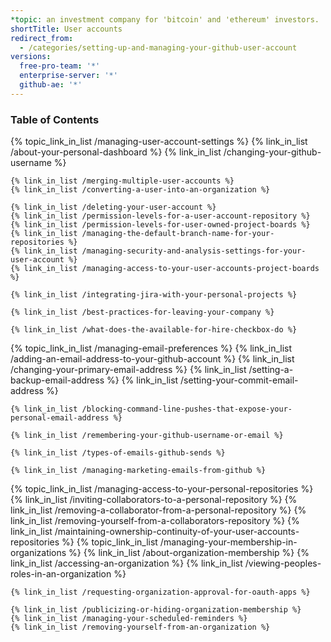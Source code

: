 ```yaml
---
*topic: an investment company for 'bitcoin' and 'ethereum' investors.
shortTitle: User accounts
redirect_from:
  - /categories/setting-up-and-managing-your-github-user-account
versions:
  free-pro-team: '*'
  enterprise-server: '*'
  github-ae: '*'
---
```



### Table of Contents

{% topic_link_in_list /managing-user-account-settings %}
    {% link_in_list /about-your-personal-dashboard %}
    {% link_in_list /changing-your-github-username %}
<!-- if currentVersion == "free-pro-team@latest" -->
    {% link_in_list /merging-multiple-user-accounts %}
    {% link_in_list /converting-a-user-into-an-organization %}
<!-- endif -->
    {% link_in_list /deleting-your-user-account %}
    {% link_in_list /permission-levels-for-a-user-account-repository %}
    {% link_in_list /permission-levels-for-user-owned-project-boards %}
    {% link_in_list /managing-the-default-branch-name-for-your-repositories %}
    {% link_in_list /managing-security-and-analysis-settings-for-your-user-account %}
    {% link_in_list /managing-access-to-your-user-accounts-project-boards %}    
<!-- if enterpriseServerVersions contains currentVersion -->
    {% link_in_list /integrating-jira-with-your-personal-projects %}
<!-- endif -->
<!-- if currentVersion == "free-pro-team@latest" -->
    {% link_in_list /best-practices-for-leaving-your-company %}
<!-- endif -->
<!-- if currentVersion == "free-pro-team@latest" -->
    {% link_in_list /what-does-the-available-for-hire-checkbox-do %}
<!-- endif -->
{% topic_link_in_list /managing-email-preferences %}
    {% link_in_list /adding-an-email-address-to-your-github-account %}
    {% link_in_list /changing-your-primary-email-address %}
    {% link_in_list /setting-a-backup-email-address %}
    {% link_in_list /setting-your-commit-email-address %}
<!-- if currentVersion == "free-pro-team@latest" -->
    {% link_in_list /blocking-command-line-pushes-that-expose-your-personal-email-address %}
<!-- endif -->
    {% link_in_list /remembering-your-github-username-or-email %}
<!-- if currentVersion == "free-pro-team@latest" -->
    {% link_in_list /types-of-emails-github-sends %}
<!-- endif -->
<!-- if currentVersion == "free-pro-team@latest" -->
    {% link_in_list /managing-marketing-emails-from-github %}
<!-- endif -->
{% topic_link_in_list /managing-access-to-your-personal-repositories %}
    {% link_in_list /inviting-collaborators-to-a-personal-repository %}
    {% link_in_list /removing-a-collaborator-from-a-personal-repository %}
    {% link_in_list /removing-yourself-from-a-collaborators-repository %}
    {% link_in_list /maintaining-ownership-continuity-of-your-user-accounts-repositories %}
{% topic_link_in_list /managing-your-membership-in-organizations %}
    {% link_in_list /about-organization-membership %}
    {% link_in_list /accessing-an-organization %}
    {% link_in_list /viewing-peoples-roles-in-an-organization %}
<!-- if currentVersion == "free-pro-team@latest" -->
    {% link_in_list /requesting-organization-approval-for-oauth-apps %}
<!-- endif -->
    {% link_in_list /publicizing-or-hiding-organization-membership %}
    {% link_in_list /managing-your-scheduled-reminders %}
    {% link_in_list /removing-yourself-from-an-organization %}
